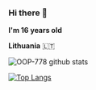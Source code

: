 ### Hi there 👋

**I'm 16 years old**

**Lithuania** 🇱🇹

![OOP-778 github stats](https://github-readme-stats.vercel.app/api?username=OOP-778&show_icons=true&theme=radical)

[![Top Langs](https://github-readme-stats.vercel.app/api/top-langs/?username=OOP-778&layout=compact&theme=radical)](https://github.com/anuraghazra/github-readme-stats)

<!--
**OOP-778/OOP-778** is a ✨ _special_ ✨ repository because its `README.md` (this file) appears on your GitHub profile.

Here are some ideas to get you started:

- 🔭 I’m currently working on ...
- 🌱 I’m currently learning ...
- 👯 I’m looking to collaborate on ...
- 🤔 I’m looking for help with ...
- 💬 Ask me about ...
- 📫 How to reach me: ...
- 😄 Pronouns: ...
- ⚡ Fun fact: ...
-->

